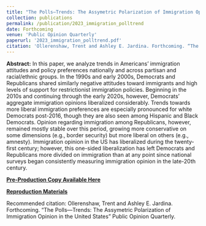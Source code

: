 ```yaml
---
title: "The Polls—Trends: The Assymetric Polarization of Immigration Opinion in the United States"
collection: publications
permalink: /publication/2023_immigration_polltrend
date: Forthcoming
venue: 'Public Opinion Quarterly'
paperurl: '2023_immigration_polltrend.pdf'
citation: 'Ollerenshaw, Trent and Ashley E. Jardina. Forthcoming. “The Polls—Trends: The Assymetric Polarization of Immigration Opinion in the United States” Public Opinion Quarterly.'
---
```

**Abstract:** In this paper, we analyze trends in Americans’ immigration attitudes and policy preferences nationally and across partisan and racial/ethnic groups. In the 1990s and early 2000s, Democrats and Republicans shared similarly negative attitudes toward immigrants and high levels of support for restrictionist immigration policies. Beginning in the 2010s and continuing through the early 2020s, however, Democrats’ aggregate immigration opinions liberalized considerably. Trends towards more liberal immigration preferences are especially pronounced for white Democrats post-2016, though they are also seen among Hispanic and Black Democrats. Opinion regarding immigration among Republicans, however, remained mostly stable over this period, growing more conservative on some dimensions (e.g., border security) but more liberal on others (e.g., amnesty). Immigration opinion in the US has liberalized during the twenty-first century; however, this one-sided liberalization has left Democrats and Republicans more divided on immigration than at any point since national surveys began consistently measuring immigration opinion in the late-20th century. 

[**Pre-Production Copy Available Here**](2023_immigration_polltrend.pdf)

[**Reproduction Materials**](https://doi.org/10.7910/DVN/YESULC)

Recommended citation: Ollerenshaw, Trent and Ashley E. Jardina. Forthcoming. “The Polls—Trends: The Assymetric Polarization of Immigration Opinion in the United States” Public Opinion Quarterly.

